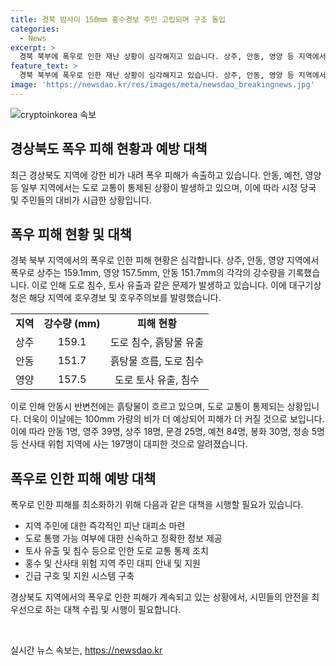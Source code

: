 ```yaml
---
title: 경북 밤사이 150mm 홍수경보 주민 고립되며 구조 돌입
categories:
  - News
excerpt: >
  경북 북부에 폭우로 인한 재난 상황이 심각해지고 있습니다. 상주, 안동, 영양 등 지역에서 호우 및 홍수, 산사태 피해가 발생하고 있으며, 더 많은 비가 예정돼 피해가 더 커질 것으로 보입니다. 폭우로 인해 197명이 대피하고 도로 교통 또한 토사 유출과 침수로 통제되고 있습니다. 이러한 상황에서 경제적, 안전적 피해를 최소화할 수 있도록 주변 지역 주민들은 조심해야 합니다. (150자)
feature_text: >
  경북 북부에 폭우로 인한 재난 상황이 심각해지고 있습니다. 상주, 안동, 영양 등 지역에서 호우 및 홍수, 산사태 피해가 발생하고 있으며, 더 많은 비가 예정돼 피해가 더 커질 것으로 보입니다. 폭우로 인해 197명이 대피하고 도로 교통 또한 토사 유출과 침수로 통제되고 있습니다. 이러한 상황에서 경제적, 안전적 피해를 최소화할 수 있도록 주변 지역 주민들은 조심해야 합니다. (150자)
image: 'https://newsdao.kr/res/images/meta/newsdao_breakingnews.jpg'
---
```


<p><img src="https://newsdao.kr/res/images/meta/newsdao_breakingnews.jpg" alt="cryptoinkorea 속보" /></p>

<h2>경상북도 폭우 피해 현황과 예방 대책</h2>

<p data-ke-size="size16">최근 경상북도 지역에 강한 비가 내려 폭우 피해가 속출하고 있습니다. 안동, 예천, 영양 등 일부 지역에서는 도로 교통이 통제된 상황이 발생하고 있으며, 이에 따라 시정 당국 및 주민들의 대비가 시급한 상황입니다.</p>

<h2 data-ke-size="size26">폭우 피해 현황 및 대책</h2>

<p data-ke-size="size16">경북 북부 지역에서의 폭우로 인한 피해 현황은 심각합니다. 상주, 안동, 영양 지역에서 폭우로 상주는 159.1mm, 영양 157.5mm, 안동 151.7mm의 각각의 강수량을 기록했습니다. 이로 인해 도로 침수, 토사 유출과 같은 문제가 발생하고 있습니다. 이에 대구기상청은 해당 지역에 호우경보 및 호우주의보를 발령했습니다.</p>

<table>
  <tr>
    <td style="text-align: center; height: 17px;"><b>지역</b></td>
    <td style="text-align: center; height: 17px;"><b>강수량 (mm)</b></td>
    <td style="text-align: center; height: 17px;"><b>피해 현황</b></td>
  </tr>
  <tr>
    <td style="text-align: center; height: 17px;">상주</td>
    <td style="text-align: center; height: 17px;">159.1</td>
    <td style="text-align: center; height: 17px;">도로 침수, 흙탕물 유출</td>
  </tr>
  <tr>
    <td style="text-align: center; height: 17px;">안동</td>
    <td style="text-align: center; height: 17px;">151.7</td>
    <td style="text-align: center; height: 17px;">흙탕물 흐름, 도로 침수</td>
  </tr>
  <tr>
    <td style="text-align: center; height: 17px;">영양</td>
    <td style="text-align: center; height: 17px;">157.5</td>
    <td style="text-align: center; height: 17px;">도로 토사 유출, 침수</td>
  </tr>
</table>

<p data-ke-size="size16">이로 인해 안동시 반변천에는 흙탕물이 흐르고 있으며, 도로 교통이 통제되는 상황입니다. 더욱이 이날에는 100mm 가량의 비가 더 예상되어 피해가 더 커질 것으로 보입니다. 이에 따라 안동 1명, 영주 39명, 상주 18명, 문경 25명, 예천 84명, 봉화 30명, 청송 5명 등 산사태 위험 지역에 사는 197명이 대피한 것으로 알려졌습니다.</p>

<h2 data-ke-size="size26">폭우로 인한 피해 예방 대책</h2>

<p data-ke-size="size16">폭우로 인한 피해를 최소화하기 위해 다음과 같은 대책을 시행할 필요가 있습니다.</p>

<ul>
  <li>지역 주민에 대한 즉각적인 피난 대피소 마련</li>
  <li>도로 통행 가능 여부에 대한 신속하고 정확한 정보 제공</li>
  <li>토사 유출 및 침수 등으로 인한 도로 교통 통제 조치</li>
  <li>홍수 및 산사태 위험 지역 주민 대피 안내 및 지원</li>
  <li>긴급 구호 및 지원 시스템 구축</li>
</ul>

<p data-ke-size="size16">경상북도 지역에서의 폭우로 인한 피해가 계속되고 있는 상황에서, 시민들의 안전을 최우선으로 하는 대책 수립 및 시행이 필요합니다.</p>

<p data-ke-size="size16">&nbsp;</p>
실시간 뉴스 속보는, <a href="https://newsdao.kr" rel="dofollow">https://newsdao.kr</a>


